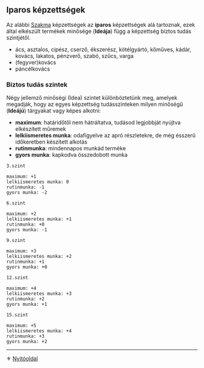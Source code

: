 ## Iparos képzettségek

Az alábbi [Szakma](kepzettsegek.szekunder/szakma.md) képzettségek az **iparos** képzettségek alá tartoznak, ezek által elkészült termékek minősége (**Ideája**) függ a képzettség biztos tudás szintjétől.

- ács, asztalos, cipész, cserző, ékszerész, kötélgyártó, kőműves, kádár, kovács, lakatos, pénzverő, szabó, szűcs, varga
- (fegyver)kovács
- páncélkovács

### Biztos tudás szintek

Négy jellemző minőségi (Idea) szintet különböztetünk meg, amelyek megadják, hogy az egyes képzettség tudásszinteken milyen minőségű (**Ideájú**) tárgyakat vagy képes alkotni:
- **maximum**: határidőtől nem hátráltatva, tudásod legjobbját nyújtva elkészített műremek
- **lelkiismeretes munka**: odafigyelve az apró részletekre, de még ésszerű időkeretben készített alkotás
- **rutinmunka**: mindennapos munkád terméke
- **gyors munka**: kapkodva összedobott munka

```
3.szint

maximum: +1
lelkiismeretes munka: 0
rutinmunka: -1
gyors munka: -2
```

```
6.szint

maximum: +2
lelkiismeretes munka: +1
rutinmunka: +0
gyors munka: -1
```

```
9.szint

maximum: +3
lelkiismeretes munka: +2
rutinmunka: +1
gyors munka: +0
```

```
12.szint

maximum: +4
lelkiismeretes munka: +3
rutinmunka: +2
gyors munka: +1
```

```
15.szint

maximum: +5
lelkiismeretes munka: +4
rutinmunka: +3
gyors munka: +2
```

---

⚜️ [Nyitóoldal](start.md#3-k%C3%A9pzetts%C3%A9grendszer-)